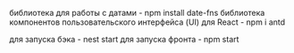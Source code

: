 библиотека для работы с датами - npm install date-fns
библиотека компонентов пользовательского интерфейса (UI) для React - npm i antd

для запуска бэка - nest start
для запуска фронта - npm start
